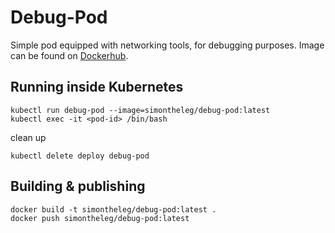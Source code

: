 # Debug-Pod

Simple pod equipped with networking tools, for debugging purposes. Image can be found on [Dockerhub](https://hub.docker.com/r/simontheleg/debug-pod/).

## Running inside Kubernetes

```shell
kubectl run debug-pod --image=simontheleg/debug-pod:latest
kubectl exec -it <pod-id> /bin/bash
```

clean up

```shell
kubectl delete deploy debug-pod
```

## Building & publishing

```shell
docker build -t simontheleg/debug-pod:latest .
docker push simontheleg/debug-pod:latest
```